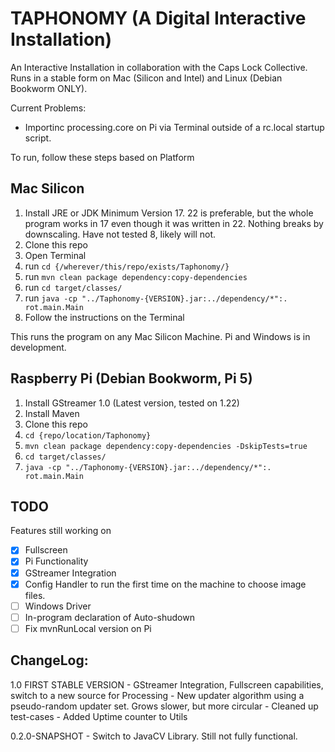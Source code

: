 # TAPHONOMY (A Digital Interactive Installation)

An Interactive Installation in collaboration with the Caps Lock Collective. 
Runs in a stable form on Mac (Silicon and Intel) and Linux (Debian Bookworm ONLY). 

Current Problems:

- Importinc processing.core on Pi via Terminal outside of a rc.local startup script. 

To run, follow these steps based on Platform

## Mac Silicon

1) Install JRE or JDK Minimum Version 17. 22 is preferable, but the whole program works in 17 even though it was written in 22. Nothing breaks by downscaling. Have not tested 8, likely will not.
2) Clone this repo
3) Open Terminal
4) run `cd {/wherever/this/repo/exists/Taphonomy/}`
5) run `mvn clean package dependency:copy-dependencies`
6) run `cd target/classes/`
7) run `java -cp "../Taphonomy-{VERSION}.jar:../dependency/*":. rot.main.Main`
8) Follow the instructions on the Terminal

This runs the program on any Mac Silicon Machine. Pi and Windows is in development. 

## Raspberry Pi (Debian Bookworm, Pi 5)

1) Install GStreamer 1.0 (Latest version, tested on 1.22)
2) Install Maven
3) Clone this repo
4) `cd {repo/location/Taphonomy}`
5) `mvn clean package dependency:copy-dependencies -DskipTests=true`
6) `cd target/classes/`
7) `java -cp "../Taphonomy-{VERSION}.jar:../dependency/*":. rot.main.Main`

## TODO

Features still working on

- [X] Fullscreen
- [X] Pi Functionality
- [X] GStreamer Integration
- [X] Config Handler to run the first time on the machine to choose image files.
- [ ] Windows Driver
- [ ] In-program declaration of Auto-shudown
- [ ] Fix mvnRunLocal version on Pi

## ChangeLog: 

1.0 FIRST STABLE VERSION
    - GStreamer Integration, Fullscreen capabilities, switch to a new source for Processing
    - New updater algorithm using a pseudo-random updater set. Grows slower, but more circular
    - Cleaned up test-cases
    - Added Uptime counter to Utils

0.2.0-SNAPSHOT -  Switch to JavaCV Library. Still not fully functional.
